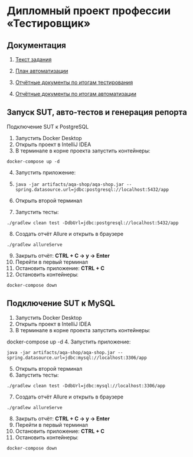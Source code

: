 # Дипломный проект профессии «Тестировщик»

## Документация
1. [Текст задания](docs/Exercise.md)

1. [План автоматизации](docs/Plan.md)

1. [Отчётные документы по итогам тестирования](docs/Report.md)

1. [Отчётные документы по итогам автоматизации](docs/Summary.md)



## Запуск SUT, авто-тестов и генерация репорта
Подключение SUT к PostgreSQL
1.	Запустить Docker Desktop
2.	Открыть проект в IntelliJ IDEA
3.	В терминале в корне проекта запустить контейнеры:

`docker-compose up -d`

4.	Запустить приложение:

5.	`java -jar artifacts/aqa-shop/aqa-shop.jar --spring.datasource.url=jdbc:postgresql://localhost:5432/app `

6.	Открыть второй терминал
7.	Запустить тесты:

`./gradlew clean test -DdbUrl=jdbc:postgresql://localhost:5432/app`

8.	Создать отчёт Allure и открыть в браузере

`./gradlew allureServe`

9.	Закрыть отчёт:
**CTRL + C -> y -> Enter**
10.	Перейти в первый терминал
11.	Остановить приложение:
 **CTRL + C**
12.	Остановить контейнеры:

`docker-compose down`

## Подключение SUT к MySQL
1.	Запустить Docker Desktop
2.	Открыть проект в IntelliJ IDEA
3.	В терминале в корне проекта запустить контейнеры:

docker-compose up -d
4.	Запустить приложение:

`java -jar artifacts/aqa-shop/aqa-shop.jar --spring.datasource.url=jdbc:mysql://localhost:3306/app`

5.	Открыть второй терминал
6.	Запустить тесты:

`./gradlew clean test -DdbUrl=jdbc:mysql://localhost:3306/app`

7.	Создать отчёт Allure и открыть в браузере

`./gradlew allureServe`

8.	Закрыть отчёт:
**CTRL + C -> y -> Enter**
9.	Перейти в первый терминал
10.	Остановить приложение:
**CTRL + C**
11.	Остановить контейнеры:

`docker-compose down`

